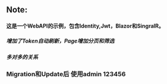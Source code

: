 ## Note:
#### 这是一个WebAPI的示例，包含Identity,Jwt，Blazor和SingralR。
##### 增加了Token自动刷新，Page增加分页和筛选
##### 多对多的关系

### Migration和Update后 使用admin 123456
